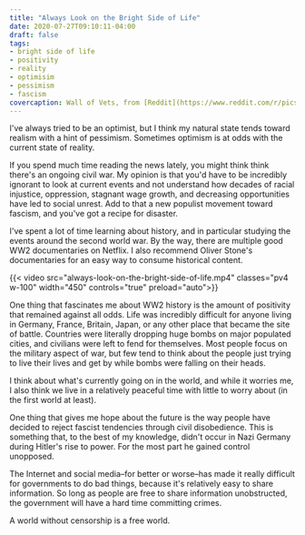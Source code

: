 ```yaml
---
title: "Always Look on the Bright Side of Life"
date: 2020-07-27T09:10:11-04:00
draft: false
tags:
- bright side of life
- positivity
- reality
- optimisim
- pessimism
- fascism
covercaption: Wall of Vets, from [Reddit](https://www.reddit.com/r/pics/comments/hxsh16/wall_of_vets_in_portland/)
---
```


I've always tried to be an optimist, but I think my natural state tends toward realism with a hint of pessimism. Sometimes optimism is at odds with the current state of reality.

If you spend much time reading the news lately, you might think think there's an ongoing civil war. My opinion is that you'd have to be incredibly ignorant to look at current events and not understand how decades of racial injustice, oppression, stagnant wage growth, and decreasing opportunities have led to social unrest. Add to that a new populist movement toward fascism, and you've got a recipe for disaster.

I've spent a lot of time learning about history, and in particular studying the events around the second world war. By the way, there are multiple good WW2 documentaries on Netflix. I also recommend Oliver Stone's documentaries for an easy way to consume historical content.

{{< video src="always-look-on-the-bright-side-of-life.mp4" classes="pv4 w-100" width="450" controls="true" preload="auto">}}

One thing that fascinates me about WW2 history is the amount of positivity that remained against all odds. Life was incredibly difficult for anyone living in Germany, France, Britain, Japan, or any other place that became the site of battle. Countries were literally dropping huge bombs on major populated cities, and civilians were left to fend for themselves. Most people focus on the military aspect of war, but few tend to think about the people just trying to live their lives and get by while bombs were falling on their heads.

I think about what's currently going on in the world, and while it worries me, I also think we live in a relatively peaceful time with little to worry about (in the first world at least).

One thing that gives me hope about the future is the way people have decided to reject fascist tendencies through civil disobedience. This is something that, to the best of my knowledge, didn't occur in Nazi Germany during Hitler's rise to power. For the most part he gained control unopposed.

The Internet and social media–for better or worse–has made it really difficult for governments to do bad things, because it's relatively easy to share information. So long as people are free to share information unobstructed, the government will have a hard time committing crimes.

A world without censorship is a free world.

